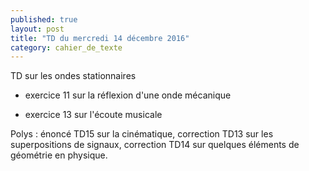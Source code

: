 ```yaml
---
published: true
layout: post
title: "TD du mercredi 14 décembre 2016"
category: cahier_de_texte
---
```

TD sur les ondes stationnaires 

- exercice 11 sur la réflexion d'une onde mécanique

- exercice 13 sur l'écoute musicale

Polys : énoncé TD15 sur la cinématique, correction TD13 sur les superpositions de signaux, correction TD14 sur quelques éléments de géométrie en physique.






